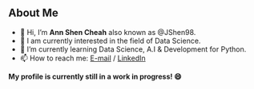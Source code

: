 ## About Me

- 👋 Hi, I’m **Ann Shen Cheah** also known as @JShen98.
- 👀 I am currently interested in the field of Data Science.
- 🌱 I’m currently learning Data Science, A.I & Development for Python.
- 📫 How to reach me: [E-mail](mailto:cheah.annshen@gmail.com) / [LinkedIn](https://www.linkedin.com/in/annshencheah/)

**My profile is currently still in a work in progress! 😄**
<!---
JShen98/JShen98 is a ✨ special ✨ repository because its `README.md` (this file) appears on your GitHub profile.
You can click the Preview link to take a look at your changes.
--->
